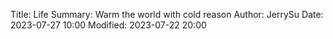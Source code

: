 Title: Life
Summary: Warm the world with cold reason
Author: JerrySu
Date: 2023-07-27 10:00
Modified: 2023-07-22 20:00

